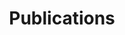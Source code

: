 ---
title: Publications           
type:  landing                

sections:
  # ─────────── 1. Full list rendered in citation view ───────────
  - block: collection
    content:
      title: Recent Publications and Preprints
      page_type: publication       
      filters:
        featured: false            
      order: desc
      count: 100                   # how many to show (0 = unlimited)
    design:
      view: citation               # APA/IEEE compact style
      columns: "1"

  # ─────────── 2. Manually curated highlights ───────────
  - block: markdown
    content:
      title: Highlighted Publications (last 5 years)
      text: |
        ## Theory
        - Foondun, M., Khoshnevisan, D. and Nualart, E. (2024), Instantaneous everywhere-blowup of parabolic SPDEs, Probability Theory and Related Fields, 190, 601-624.
        - G. Mesters, P. Zwiernik, Non-independent component analysis. Annals of Statistics 2024, Vol. 52, No. 6, 2506-2528.
        - N. Broutin, N. Kamčev, and G. Lugosi. Increasing paths in random temporal graphs. Annals of Applied Probability, Vol. 34, No. 6, 5498-5521, 2024.
        - Brownlees, C., & Llorens-Terrazas, J. (2024). Empirical risk minimization for time series: Nonparametric performance bounds for prediction. Journal of Econometrics, 244(1), 105849.
        - Rossell D, Kseung AK, Saez I, Michele G. Semi-parametric local variable selection under misspecification. Biometrika (2024). Paper DOI 10.1093/biomet/asae068 
        - Cappello, L., Veber, A., Palacios, J. A., An Efficient Coalescent Model for Heterochronously Sampled Molecular Data. Journal of the American Statistical Association. Vol. 119, No. 548, 2437-2449,2024.

        ## Applications
        - Paper&nbsp;1
    design:
      columns: "1"
---